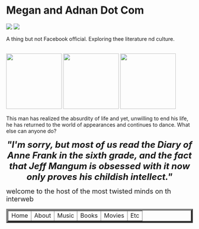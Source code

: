 <!DOCTYPE html>

<html>
<head>
<title>Megan and Adnan Dot Com</title>
</head>
<body background="https://www.toptal.com/designers/subtlepatterns/patterns/sayagata-400px.png">
<h1>Megan and Adnan Dot Com</h1>
<p>
<img src=https://img2.brain4.photobox.com/141735102a7f22cdca3a6f954fd936f66abebe12f03d13630650083cd68e91f080b725cf.jpg>
<img src=https://img2.brain4.photobox.com/71630749fd13c895087c0b8651943d9c20eed92eda3aa357bc4af0273210d4e55deca4d1.jpg>
<br>
<p>
A thing but not Facebook official. Exploring thee literature nd culture.
</p>
<br>
<img src="http://bestanimations.com/Books/ipad-as-book-turning-pages-animated-gif.gif" height="150px">
<img src="http://bestanimations.com/Earth&Space/Earth/earth-spinning-rotating-animation-14.gif" height="150px">
<img src="https://img.clipartfest.com/425b3ce336ccef4caecc0babff60f36c_people-trinity-renewal-dancing-man-clipart-gif_205-207.gif" height="150px">
<p>This man has realized the absurdity of life and yet, unwilling to end his life, he has returned to the world of appearances and continues to dance. What else can anyone do?</p>
<p align="center">
<strong><i><font size="+2">"I'm sorry, but most of us read the Diary of Anne Frank in the sixth grade, and the fact that Jeff Mangum is obsessed with it now only proves his childish intellect."</font></strong></i>
</p>
<p>
<font size="+1">welcome to the host of the most twisted minds on th interweb</font>
</p>
<table border="5" align="center">
<tr>
<td>Home</td>
<td>About</td>
<td>Music</td>
<td>Books</td>
<td>Movies</td>
<td>Etc</td>
</tr>
</table>
</body>
</html> 
